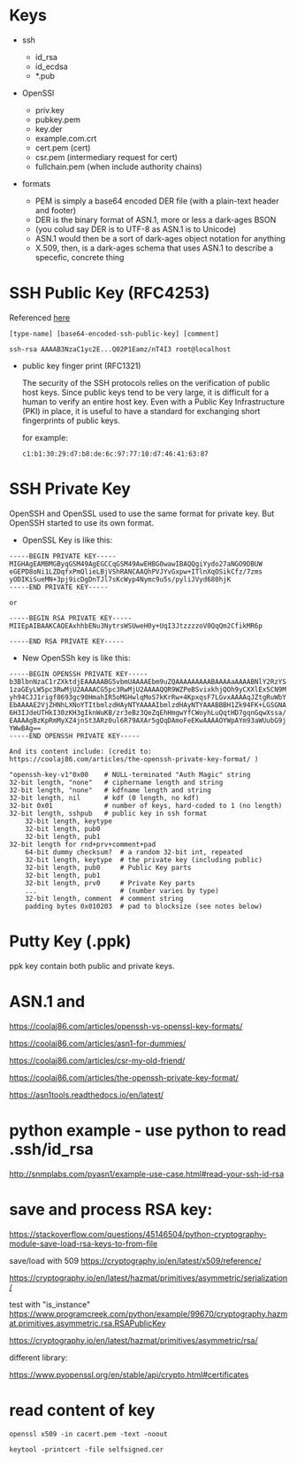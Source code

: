 # Keys

* ssh
   - id_rsa
   - id_ecdsa
   - *.pub

* OpenSSl
   - priv.key
   - pubkey.pem
   - key.der
   - example.com.crt
   - cert.pem (cert)
   - csr.pem (intermediary request for cert)
   - fullchain.pem (when include authority chains)

* formats

   - PEM is simply a base64 encoded DER file (with a plain-text header and footer)
   - DER is the binary format of ASN.1, more or less a dark-ages BSON
   - (you colud say DER is to UTF-8 as ASN.1 is to Unicode)
   - ASN.1 would then be a sort of dark-ages object notation for anything
   - X.509, then, is a dark-ages schema that uses ASN.1 to describe a specefic, concrete thing

# SSH Public Key  (RFC4253)

Referenced [here](https://coolaj86.com/articles/the-ssh-public-key-format/)

```
[type-name] [base64-encoded-ssh-public-key] [comment]

ssh-rsa AAAAB3NzaC1yc2E...Q02P1Eamz/nT4I3 root@localhost

```

* public key finger print (RFC1321)

   The security of the SSH protocols relies on the verification of
   public host keys.  Since public keys tend to be very large, it is
   difficult for a human to verify an entire host key.  Even with a
   Public Key Infrastructure (PKI) in place, it is useful to have a
   standard for exchanging short fingerprints of public keys.

   for example:
   ```
   c1:b1:30:29:d7:b8:de:6c:97:77:10:d7:46:41:63:87
   ```

# SSH Private Key

OpenSSH and OpenSSL used to use the same format for private key. But OpenSSH started to use its own format. 

* OpenSSL Key is like this:

```
-----BEGIN PRIVATE KEY-----
MIGHAgEAMBMGByqGSM49AgEGCCqGSM49AwEHBG0wawIBAQQgiYydo27aNGO9DBUW
eGEPD8oNi1LZDqfxPmQlieLBjVShRANCAAQhPVJYvGxpw+ITlnXqOSikCfz/7zms
yODIKiSueMN+3pj9icDgDnTJl7sKcWyp4Nymc9u5s/pyliJVyd680hjK
-----END PRIVATE KEY-----

or 

-----BEGIN RSA PRIVATE KEY-----
MIIEpAIBAAKCAQEAxhhbENu3NytrsWSUweH0y+UqI3JtzzzzoV0QqQm2CfikMR6p  

-----END RSA PRIVATE KEY-----
```


* New OpenSSh key is like this:
```
-----BEGIN OPENSSH PRIVATE KEY-----
b3BlbnNzaC1rZXktdjEAAAAABG5vbmUAAAAEbm9uZQAAAAAAAAABAAAAaAAAABNlY2RzYS
1zaGEyLW5pc3RwMjU2AAAACG5pc3RwMjU2AAAAQQR9WZPeBSvixkhjQOh9yCXXlEx5CN9M
yh94CJJ1rigf8693gc90HmahIR5oMGHwlqMoS7kKrRw+4KpxqsF7LGvxAAAAqJZtgRuWbY
EbAAAAE2VjZHNhLXNoYTItbmlzdHAyNTYAAAAIbmlzdHAyNTYAAABBBH1Zk94FK+LGSGNA
6H3IJdeUTHkI30zKH3gIknWuKB/zr3eBz3QeZqEhHmgwYfCWoyhLuQqtHD7gqnGqwXssa/
EAAAAgBzKpRmMyXZ4jnSt3ARz0ul6R79AXAr5gQqDAmoFeEKwAAAAOYWpAYm93aWUubG9j
YWwBAg==
-----END OPENSSH PRIVATE KEY-----

And its content include: (credit to: https://coolaj86.com/articles/the-openssh-private-key-format/ )

"openssh-key-v1"0x00    # NULL-terminated "Auth Magic" string
32-bit length, "none"   # ciphername length and string
32-bit length, "none"   # kdfname length and string
32-bit length, nil      # kdf (0 length, no kdf)
32-bit 0x01             # number of keys, hard-coded to 1 (no length)
32-bit length, sshpub   # public key in ssh format
    32-bit length, keytype
    32-bit length, pub0
    32-bit length, pub1
32-bit length for rnd+prv+comment+pad
    64-bit dummy checksum?  # a random 32-bit int, repeated
    32-bit length, keytype  # the private key (including public)
    32-bit length, pub0     # Public Key parts
    32-bit length, pub1
    32-bit length, prv0     # Private Key parts
    ...                     # (number varies by type)
    32-bit length, comment  # comment string
    padding bytes 0x010203  # pad to blocksize (see notes below)
```

# Putty Key (.ppk)

ppk key contain both public and private keys. 

# ASN.1 and  
https://coolaj86.com/articles/openssh-vs-openssl-key-formats/

https://coolaj86.com/articles/asn1-for-dummies/

https://coolaj86.com/articles/csr-my-old-friend/

https://coolaj86.com/articles/the-openssh-private-key-format/

https://asn1tools.readthedocs.io/en/latest/

# python example -  use python to read .ssh/id_rsa
http://snmplabs.com/pyasn1/example-use-case.html#read-your-ssh-id-rsa


# save and process RSA key: 
https://stackoverflow.com/questions/45146504/python-cryptography-module-save-load-rsa-keys-to-from-file

save/load with 509 https://cryptography.io/en/latest/x509/reference/

https://cryptography.io/en/latest/hazmat/primitives/asymmetric/serialization/

test with "is_instance" https://www.programcreek.com/python/example/99670/cryptography.hazmat.primitives.asymmetric.rsa.RSAPublicKey

https://cryptography.io/en/latest/hazmat/primitives/asymmetric/rsa/

different library:

https://www.pyopenssl.org/en/stable/api/crypto.html#certificates

# read content of key
```
openssl x509 -in cacert.pem -text -noout

keytool -printcert -file selfsigned.cer 
```